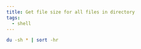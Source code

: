 ```yaml
---
title: Get file size for all files in directory
tags:
  - shell
---
```


```sh
du -sh * | sort -hr
```
